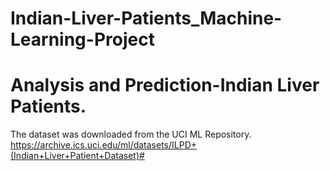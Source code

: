 # Indian-Liver-Patients_Machine-Learning-Project
# Analysis and Prediction-Indian Liver Patients.
The dataset was downloaded from the UCI ML Repository.
https://archive.ics.uci.edu/ml/datasets/ILPD+(Indian+Liver+Patient+Dataset)#
